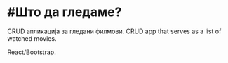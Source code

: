 # #Што да гледаме?
CRUD апликација за гледани филмови.
CRUD app that serves as a list of watched movies. 

React/Bootstrap.
